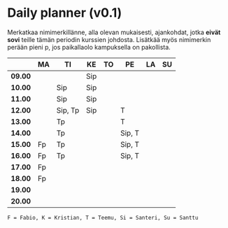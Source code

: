 # Daily planner (v0.1)

Merkatkaa nimimerkillänne, alla olevan mukaisesti, ajankohdat, jotka **eivät sovi** teille tämän periodin kurssien johdosta.
Lisätkää myös nimimerkin perään pieni p, jos paikallaolo kampuksella on pakollista.

|           | MA  | TI  | KE  | TO  | PE  | LA  | SU  |
| --------- | --- | --- | --- | --- | --- | --- | --- |
| **09.00** |     |     |  Sip   |     |     |     |     |
| **10.00** |     |  Sip   |  Sip   |     |     |     |     |
| **11.00** |     |  Sip   |  Sip   |     |     |     |     |
| **12.00** |     | Sip, Tp  |  Sip   |     | T   |     |     |
| **13.00** |     | Tp  |     |     | T   |     |     |
| **14.00** |     | Tp  |     |     | Sip, T   |     |     |
| **15.00** |  Fp | Tp  |     |     | Sip, T   |     |     |
| **16.00** |  Fp | Tp  |     |     | Sip, T   |     |     |
| **17.00** |  Fp |     |     |     |     |     |     |
| **18.00** |  Fp |     |     |     |     |     |     |
| **19.00** |     |     |     |     |     |     |     |
| **20.00** |     |     |     |     |     |     |     |

`F = Fabio, K = Kristian, T = Teemu, Si = Santeri, Su = Santtu`
